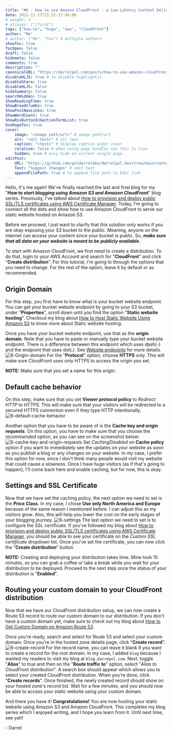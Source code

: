 ```yaml
---
title: "#6 - How to use Amazon CloudFront - a Low-Latency Content Delivery Network (CDN) to serve a static website hosted on Amazon S3"
date: 2022-11-17T21:21:17-06:00
# weight: 1
# aliases: ["/first"]
tags: ["how-to", "hugo", "aws", "cloudFront"]
author: "Me"
# author: ["Me", "You"] # multiple authors
showToc: true
TocOpen: false
draft: false
hidemeta: false
comments: true
description: ""
canonicalURL: "https://darrelpol.com/posts/how-to-use-amazon-cloudfront"
disableHLJS: true # to disable highlightjs
disableShare: true
disableHLJS: false
hideSummary: false
searchHidden: true
ShowReadingTime: true
ShowBreadCrumbs: true
ShowPostNavLinks: true
ShowWordCount: true
ShowRssButtonInSectionTermList: true
UseHugoToc: true
cover:
    image: "<image path/url>" # image path/url
    alt: "<alt text>" # alt text
    caption: "<text>" # display caption under cover
    relative: false # when using page bundles set this to true
    hidden: true # only hide on current single page
editPost:
    URL: "https://github.com/poldarreldev/darrelpol.dev/tree/main/content"
    Text: "Suggest Changes" # edit text
    appendFilePath: true # to append file path to Edit link
---
```

Hello, it's me again! We've finally reached the last and final blog for my "***How to start blogging using Amazon S3 and Amazon CloudFront***" blog series. Previously, I've talked about [How to provision and deploy public SSL/TLS certificates using AWS Certificate Manager](../how-to-provision-and-deploy-public-certificates). Today, I'm going to connect all the dots and show how to use Amazon CloudFront to serve our static website hosted on Amazon S3. 

Before we proceed, I just want to clarify that this solution only works if you are okay exposing your S3 bucket to the public. Meaning, anyone on the internet can access your content since your bucket is public. So, ***make sure that all data on your website is meant to be publicly available***. 

To start with Amazon CloudFront, we first need to create a distribution. To do that, login to your AWS Account and search for "**CloudFront**" and click "**Create distribution**". For this tutorial, I'm going to through the options that you need to change. For the rest of the option, leave it by default or as recommended.

## Origin Domain
For this step, you first have to know what is your bucket website endpoint. You can get your bucket website endpoint by going to your S3 bucket, under "**Properties**", scroll down until you find the option "**Static website hosting**". Checkout my blog about [How to Host Static Website Using Amazon S3](../how-to-host-static-website-using-amazon-s3) to know more about Static website hosting. 

Once you have your bucket website endpoint, use that as the **origin domain**. Note that you have to paste or manually type your bucket website endpoint. There is a difference between this endpoint which uses dash(-) and the endpoint that uses dot(.). See [Website endpoints](https://docs.aws.amazon.com/AmazonS3/latest/userguide/WebsiteEndpoints.html) for more details.
![6-Origin-domain](/6-Origin-domain.png)
For the "**Protocol**" option, choose **HTTPS** only. This will make sure CloudFront uses only HTTPS to access the origin you set. 

**NOTE:** Make sure that you set a name for this origin.

## Default cache behavior
On this step, make sure that you set **Viewer protocol policy** to *Redirect HTTP to HTTPS*. This will make sure that your visitors will be redirected to a secured HTTPS connection even if they type HTTP intentionally. 
![6-default-cache-behavior](/6-default-cache-behavior.png)

Another option that you have to be aware of is the **Cache key and origin requests**. On this option, you have to make sure that you choose the *recommended* option, as you can see on the screenshot below:
![6-cache-key-and-origin-requests](/6-cache-key-and-origin-requests.png)
Set *CachingDisabled* on **Cache policy** option if you want to immediately see the updates on your website as soon as you publish a blog or any changes on your website. In my case, I prefer this option for now, since I don't think many people would visit my website that could cause a slowness. Once I have huge visitors (as if that's going to happen), I'll come back here and enable caching, but for now, this is okay. 

## Settings and SSL Certificate
Now that we have set the caching policy, the next option we need to set is the **Price Class**. In my case, I chose **Use only North America and Europe** because of the same reason I mentioned before. I can adjust this as my visitors grow. Also, this will help you lower the cost on the early stages of your blogging journey. 
![6-settings](/6-settings.png)
The last option we need to set is to configure the SSL certificate. If you've followed my blog about [How to provision and deploy public SSL/TLS certificates using AWS Certificate Manager](../how-to-provision-and-deploy-public-certificates), you should be able to see your certificate on the *Custom SSL certificate* dropdown list. Once you've set the certificate, you can now click the "**Create distribution**" button

**NOTE:** Creating and deploying your distribution takes time. Mine took 10 minutes, so you can grab a coffee or take a break while you wait for your distribution to be deployed. Proceed to the next step once the status of your distribution is "**Enabled**".

## Routing your custom domain to your CloudFront distribution
Now that we have our CloudFront distribution setup, we can now create a Route 53 record to route our custom domain to our distribution. If you don't have a custom domain yet, make sure to check out my blog about [How to Get Custom Domain on Amazon Route 53](../how-to-get-custom-domain-on-amazon-route-53). 

Once you're ready, search and select for Route 53 and select your custom domain. Once you're in the hosted zone details page, click "**Create record**". 
![6-create-record](/6-create-record.png)
For the record name, you can leave it blank if you want to create a record for the root domain. In my case, I added `blog` because I wanted my readers to visit my blog at `blog.darrepol.com`. Next, toggle "**Alias**" to true and then on the "**Route traffic to**" option, select "*Alias to CloudFront distribution*". A search box should appear which allows you to select your created CloudFront distribution. When you're done, click "**Create records**". Once finished, the newly created record should show on your hosted zone's record list. Wait for a few minutes, and you should now be able to access your static website using your custom domain. 

And there you have it! **Congratulations!** You are now hosting your static website using Amazon S3 and Amazon CloudFront. This completes my blog series which I enjoyed writing, and I hope you learn from it. Until next time, see yah!

\- Darrel
